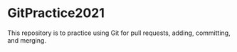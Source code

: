 # GitPractice2021

This repository is to practice using Git for pull requests, adding, committing, and merging. 
